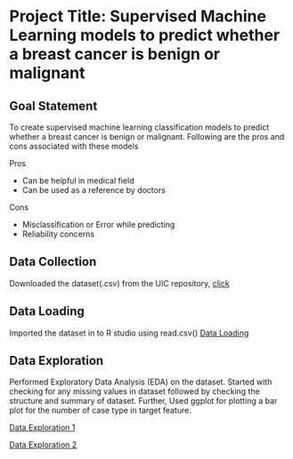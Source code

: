 # Project Title: Supervised Machine Learning models to predict whether a breast cancer is benign or malignant

## Goal Statement
To create supervised machine learning classification models to predict whether a breast cancer is benign or malignant. Following are the pros and cons associated with these models

Pros
- Can be helpful in medical field
- Can be used as a reference by doctors

Cons
- Misclassification or Error while predicting
- Reliability concerns

## Data Collection
Downloaded the dataset(.csv) from the UIC repository, [click](https://archive.ics.uci.edu/ml/datasets/Breast+Cancer+Wisconsin+(Diagnostic))

## Data Loading
Imported the dataset in to R studio using read.csv()
[Data Loading](https://github.com/rohitraturi/Supervised-Machine-Learning/blob/master/Breast%20Cancer/Analysis/data%20loading.png)

## Data Exploration
Performed Exploratory Data Analysis (EDA) on the dataset. Started with checking for any missing values in dataset followed by checking the structure and summary of dataset. Further, Used ggplot for plotting a bar plot for the number of case type in target feature.

[Data Exploration 1](https://github.com/rohitraturi/Supervised-Machine-Learning/blob/master/Breast%20Cancer/Analysis/number%20and%20percent%20of%20cases%20in%20dataset.png)

[Data Exploration 2](https://github.com/rohitraturi/Supervised-Machine-Learning/blob/master/Breast%20Cancer/Analysis/number%20of%20cases%20in%20dataset.png)
